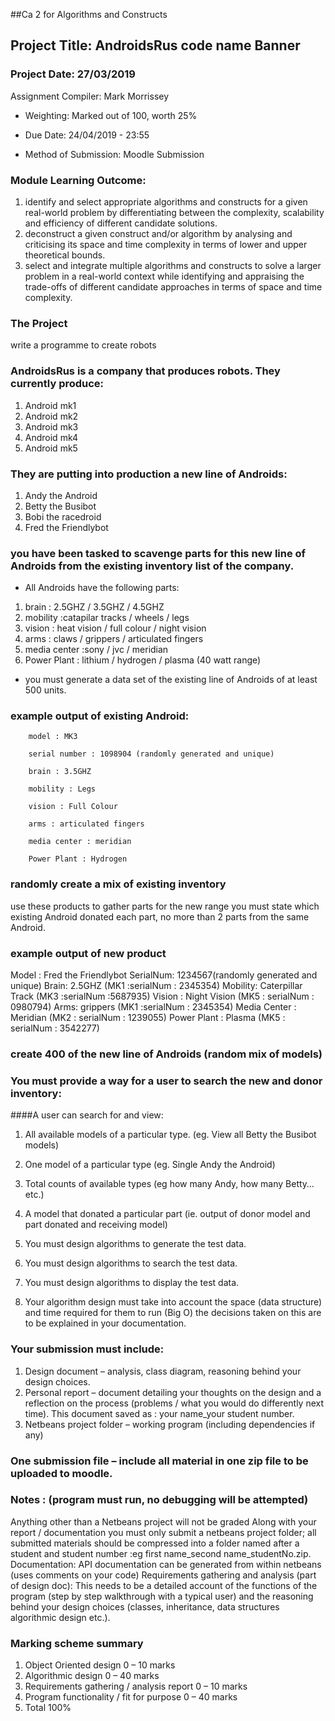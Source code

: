 

##Ca 2 for  Algorithms and Constructs

## Project Title: AndroidsRus code name Banner

### Project Date: 27/03/2019

Assignment Compiler: Mark Morrissey 

* Weighting: Marked out of 100, worth 25% 

* Due Date: 24/04/2019 - 23:55 

* Method of Submission: Moodle Submission 


### Module Learning Outcome: 
1. identify and select appropriate algorithms and constructs for a given real-world
problem by differentiating between the complexity, scalability and efficiency of
different candidate solutions.
2. deconstruct a given construct and/or algorithm by analysing and criticising its space
and time complexity in terms of lower and upper theoretical bounds.
3. select and integrate multiple algorithms and constructs to solve a larger problem in
a real-world context while identifying and appraising the trade-offs of different
candidate approaches in terms of space and time complexity.



### The Project
write a programme to create robots

### AndroidsRus is a company that produces robots. They currently produce:
1. Android mk1 
2. Android mk2 
1. Android mk3  
1. Android mk4
1. Android mk5


### They are putting into production a new line of Androids:

1. Andy the Android
1. Betty the Busibot
1. Bobi the racedroid
1. Fred the Friendlybot

### you have been tasked to scavenge parts for this new line of Androids from the existing inventory list of the company.

- All Androids have the following parts:

1. brain : 2.5GHZ / 3.5GHZ / 4.5GHZ
1. mobility :catapilar tracks  / wheels / legs
1. vision : heat vision / full colour / night vision
1. arms : claws / grippers / articulated fingers
1. media center :sony / jvc / meridian
1. Power Plant : lithium / hydrogen / plasma (40 watt range)

- you must generate a data set of the existing line of Androids of at least 500 units.




### example output of existing Android:

        model : MK3

        serial number : 1098904 (randomly generated and unique)

        brain : 3.5GHZ

        mobility : Legs

        vision : Full Colour

        arms : articulated fingers

        media center : meridian

        Power Plant : Hydrogen

### randomly create a mix of existing inventory

use these products to gather parts for the new range
you must state which existing Android donated each part, no more than 2 parts from the same Android.

### example output of new product

Model : Fred the Friendlybot
SerialNum: 1234567(randomly generated and unique)
Brain: 2.5GHZ (MK1 :serialNum : 2345354)
Mobility: Caterpillar Track (MK3 :serialNum :5687935)
Vision : Night Vision (MK5 : serialNum : 0980794)
Arms: grippers (MK1 :serialNum : 2345354)
Media Center : Meridian (MK2 : serialNum : 1239055)
Power Plant : Plasma (MK5 : serialNum : 3542277)

### create 400 of the new line of Androids (random mix of models)



### You must provide a way for a user to search the new and donor inventory:
####A user can search for and view:
1. All available models of a particular type. (eg. View all Betty the Busibot models)
1. One model of a particular type (eg. Single Andy the Android)
1. Total counts of available types (eg how many Andy, how many Betty…etc.)
1. A model that donated a particular part (ie. output of donor model and part donated and receiving model)

1. You must design algorithms to generate the test data.
1. You must design algorithms to search the test data.
1. You must design algorithms to display the test data.
1. Your algorithm design must take into account the space (data structure) and time required for them to run (Big O) the decisions taken on this are to be explained in your documentation.

### Your submission must include:
1. Design document – analysis, class diagram, reasoning behind your design choices.
1. Personal report – document detailing your thoughts on the design and a reflection on the process (problems / what you would do differently next time). This document saved as :  your name_your student number. 
1. Netbeans project folder – working program (including dependencies if any)

### One submission file  – include all material in one zip file to be uploaded to moodle.

### Notes : (program must run, no debugging will be attempted)
Anything other than a Netbeans project will not be graded
Along with your report / documentation you must only submit a netbeans project folder; 
all submitted materials should be compressed into a folder named after a student and student number :eg first name_second name_studentNo.zip.
Documentation:
API documentation can be generated from within netbeans (uses comments on your code)
Requirements gathering and analysis (part of design doc): 
This needs to be a detailed account of the functions of the program (step by step walkthrough with a typical user) and the reasoning behind your design choices (classes, inheritance, data structures algorithmic design etc.).


### Marking scheme summary
1. Object Oriented design	0 – 10 marks
1. Algorithmic design	0 – 40 marks
1. Requirements gathering / analysis report	0 – 10 marks
1. Program functionality / fit for purpose	0 – 40 marks
1. Total	100%

